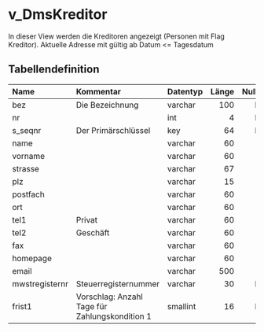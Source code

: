 # v_DmsKreditor

In dieser View werden die Kreditoren angezeigt (Personen mit Flag Kreditor). Aktuelle Adresse mit gültig ab Datum <= Tagesdatum

## Tabellendefinition

| Name           | Kommentar                                      | Datentyp | Länge | Nullable |
| :------------- | :--------------------------------------------- | :------- | ----: | :------: |
| bez            | Die Bezeichnung                                | varchar  |   100 |    N     |
| nr             |                                                | int      |     4 |    N     |
| s_seqnr        | Der Primärschlüssel                            | key      |    64 |    N     |
| name           |                                                | varchar  |    60 |    J     |
| vorname        |                                                | varchar  |    60 |    J     |
| strasse        |                                                | varchar  |    67 |    J     |
| plz            |                                                | varchar  |    15 |    J     |
| postfach       |                                                | varchar  |    60 |    J     |
| ort            |                                                | varchar  |    60 |    J     |
| tel1           | Privat                                         | varchar  |    60 |    J     |
| tel2           | Geschäft                                       | varchar  |    60 |    J     |
| fax            |                                                | varchar  |    60 |    J     |
| homepage       |                                                | varchar  |    60 |    J     |
| email          |                                                | varchar  |   500 |    J     |
| mwstregisternr | Steuerregisternummer                           | varchar  |    30 |    N     |
| frist1         | Vorschlag: Anzahl Tage für Zahlungskondition 1 | smallint |    16 |    N     |
